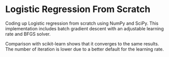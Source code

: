 # Logistic Regression From Scratch

Coding up Logistic regression from scratch using NumPy and SciPy. This implementation includes batch gradient descent
with an adjustable learning rate and BFGS solver.

Comparison with scikit-learn shows that it converges to the same results. The number of iteration is lower due to a better default for the learning rate.

